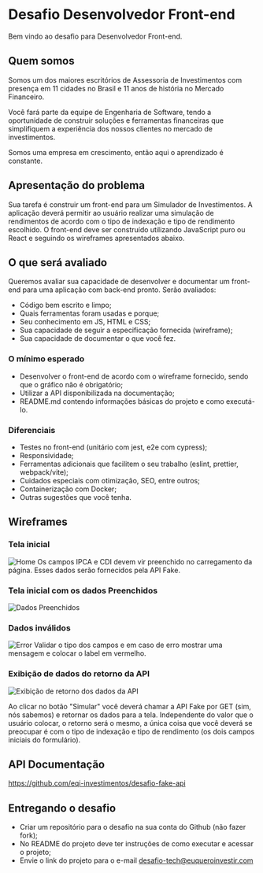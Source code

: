 # Desafio Desenvolvedor Front-end

Bem vindo ao desafio para Desenvolvedor Front-end.

## Quem somos

Somos um dos maiores escritórios de Assessoria de Investimentos com presença em 11 cidades no Brasil e 11 anos de história no Mercado Financeiro.

Você fará parte da equipe de Engenharia de Software, tendo a oportunidade de construir soluções e ferramentas financeiras que simplifiquem a experiência dos nossos clientes no mercado de investimentos.

Somos uma empresa em crescimento, então aqui o aprendizado é constante.

## Apresentação do problema

Sua tarefa é construir um front-end para um Simulador de Investimentos. A aplicação deverá permitir ao usuário realizar uma simulação de rendimentos de acordo com o tipo de indexação e tipo de rendimento escolhido.
O front-end deve ser construído utilizando JavaScript puro ou React e seguindo os wireframes apresentados abaixo.

## O que será avaliado

Queremos avaliar sua capacidade de desenvolver e documentar um front-end para uma aplicação com back-end pronto. Serão avaliados:

- Código bem escrito e limpo;
- Quais ferramentas foram usadas e porque;
- Seu conhecimento em JS, HTML e CSS;
- Sua capacidade de seguir a especificação fornecida (wireframe);
- Sua capacidade de documentar o que você fez.

### O mínimo esperado

- Desenvolver o front-end de acordo com o wireframe fornecido, sendo que o gráfico não é obrigatório;
- Utilizar a API disponibilizada na documentação;
- README.md contendo informações básicas do projeto e como executá-lo.

### Diferenciais

- Testes no front-end (unitário com jest, e2e com cypress);
- Responsividade;
- Ferramentas adicionais que facilitem o seu trabalho (eslint, prettier, webpack/vite);
- Cuidados especiais com otimização, SEO, entre outros;
- Containerização com Docker;
- Outras sugestões que você tenha.

## Wireframes

### Tela inicial

![Home](https://user-images.githubusercontent.com/39882671/152025499-e79b10a4-7245-4303-af2c-ffd4bf2895f6.png)
Os campos IPCA e CDI devem vir preenchido no carregamento da página. Esses dados serão fornecidos pela API Fake.

### Tela inicial com os dados Preenchidos

![Dados Preenchidos](https://user-images.githubusercontent.com/39882671/152025603-25448432-572f-4aad-b4b1-0fa693b5788e.png)

### Dados inválidos

![Error](https://user-images.githubusercontent.com/39882671/152025628-032e0c0f-b468-44de-942e-3c6c196f38fa.png)
Validar o tipo dos campos e em caso de erro mostrar uma mensagem e colocar o label em vermelho.

### Exibição de dados do retorno da API

![Exibição de retorno dos dados da API](https://user-images.githubusercontent.com/39882671/152025761-f0353d38-9c80-4dee-8b37-e8ce84d1dd66.png)

Ao clicar no botão "Simular" você deverá chamar a API Fake por GET (sim, nós sabemos) e retornar os dados para a tela. Independente do valor que o usuário colocar, o retorno será o mesmo, a única coisa que você deverá se preocupar é com o tipo de indexação e tipo de rendimento (os dois campos iniciais do formulário).

## API Documentação

https://github.com/eqi-investimentos/desafio-fake-api

## Entregando o desafio

- Criar um repositório para o desafio na sua conta do Github (não fazer fork);
- No README do projeto deve ter instruções de como executar e acessar o projeto;
- Envie o link do projeto para o e-mail desafio-tech@euqueroinvestir.com
